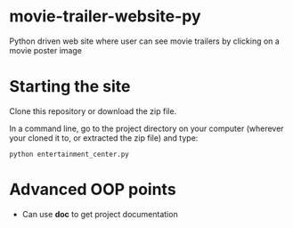 # movie-trailer-website-py
Python driven web site where user can see movie trailers by clicking on a movie poster image

# Starting the site

Clone this repository or download the zip file.

In a command line, go to the project directory on your computer (wherever your cloned it to, or extracted the zip file) and type:
```
python entertainment_center.py
```
# Advanced OOP points

* Can use __doc__ to get project documentation

